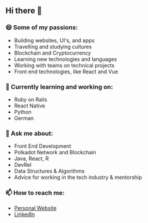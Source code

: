 ## Hi there 👋

### 😄 Some of my passions:
- Building websites, UI's, and apps
- Travelling and studying cultures
- Blockchain and Cryptocurrency
- Learning new technologies and languages
- Working with teams on technical projects
- Front end technologies, like React and Vue

### 🌱 Currently learning and working on:
- Ruby on Rails 
- React Native
- Python
- German

<!--
**krichard410/krichard410** is a ✨ _special_ ✨ repository because its `README.md` (this file) appears on your GitHub profile.

Here are some ideas to get you started:

- 🔭 I’m currently working on ...
- 🌱 I’m currently learning ...
- 👯 I’m looking to collaborate on ...
- 🤔 I’m looking for help with ...
- 💬 Ask me about ...
- 📫 How to reach me: ...
- 😄 Pronouns: ...
- ⚡ Fun fact: ...
-->

### 💬 Ask me about:
- Front End Development 
- Polkadot Network and Blockchain
- Java, React, R
- DevRel 
- Data Structures & Algorithms
- Advice for working in the tech industry & mentorship

### 📫 How to reach me:
- [Personal Website](https://kirsten-richard.herokuapp.com/)
- [LinkedIn](https://www.linkedin.com/in/kirsten-richard/)
